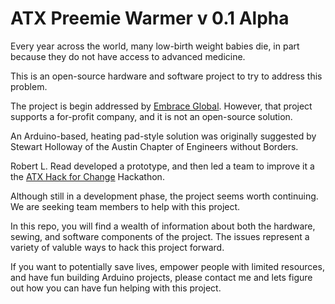# ATX Preemie Warmer v 0.1 Alpha

Every year across the world, many low-birth weight babies die, in part because they do not have access to advanced medicine.

This is an open-source hardware and software project to try to address this problem.

The project is begin addressed by [Embrace Global](http://embraceglobal.org). However, that project supports a for-profit company, and it is not an open-source solution. 

An Arduino-based, heating pad-style solution was originally suggested by Stewart Holloway of the Austin Chapter of Engineers without Borders.

Robert L. Read developed a prototype, and then led a team to improve it a the [ATX Hack for Change](http://publicinvention.blogspot.com/2015/06/report-atx-hack-for-change-2015-preemie.html) Hackathon.

Although still in a development phase, the project seems worth continuing. We are seeking team members to help with this project.

In this repo, you will find a wealth of information about both the hardware, sewing, and software components of the project. The issues represent a variety of valuble ways to hack this project forward.

If you want to potentially save lives, empower people with limited resources, and have fun building Arduino projects, please contact me and lets figure out how you can have fun helping with this project.

